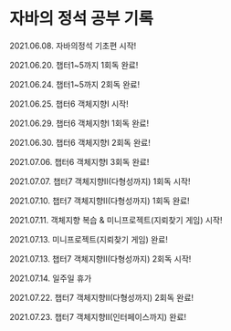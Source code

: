 # 자바의 정석 공부 기록
2021.06.08. 자바의정석 기초편 시작!

2021.06.20. 챕터1~5까지 1회독 완료!

2021.06.24. 챕터1~5까지 2회독 완료!


2021.06.25. 챕터6 객체지향I 시작!

2021.06.29. 챕터6 객체지향I 1회독 완료!

2021.06.30. 챕터6 객체지향I 2회독 완료!

2021.07.06. 챕터6 객체지향I 3회독 완료!


2021.07.07. 챕터7 객체지향II(다형성까지) 1회독 시작!

2021.07.10. 챕터7 객체지향II(다형성까지) 1회독 완료!

2021.07.11. 객체지향 복습 & 미니프로젝트(지뢰찾기 게임) 시작!

2021.07.13. 미니프로젝트(지뢰찾기 게임) 완료!

2021.07.13. 챕터7 객체지향II(다형성까지) 2회독 시작!

2021.07.14. 일주일 휴가

2021.07.22. 챕터7 객체지향II(다형성까지) 2회독 완료!

2021.07.23. 챕터7 객체지향II(인터페이스까지) 완료!

